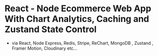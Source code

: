 # React - Node Ecommerce Web App With Chart Analytics, Caching and Zustand State Control

- via React, Node Express, Redis, Stripe, ReChart, MongoDB , Zustand , Framer Motion, Cloudinary etc...
